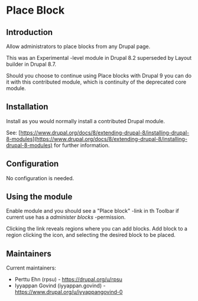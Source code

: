 # Place Block

## Introduction

Allow administrators to place blocks from any Drupal page.

This was an Experimental -level module in Drupal 8.2 superseded
by Layout builder in Drupal 8.7.

Should you choose to continue using Place blocks with Drupal 9 you
can do it with this contributed module, which is continuity of the
deprecated core module.

## Installation

Install as you would normally install a contributed Drupal module.

See:
[https://www.drupal.org/docs/8/extending-drupal-8/installing-drupal-8-modules](https://www.drupal.org/docs/8/extending-drupal-8/installing-drupal-8-modules)
for further information.

## Configuration

No configuration is needed. 

## Using the module

Enable module and you should see a "Place block"  -link in th Toolbar if current use has a _administer blocks_ -permission. 

Clicking the link reveals regions where you can add blocks. Add block to a region clicking the icon, and selecting the desired block to be placed.

## Maintainers

Current maintainers:
*  Perttu Ehn (rpsu) - https://drupal.org/u/rpsu
*  Iyyappan Govind (iyyappan.govind) - https://www.drupal.org/u/iyyappangovind-0
